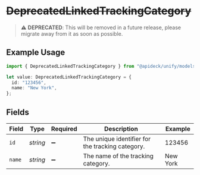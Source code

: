 # ~~DeprecatedLinkedTrackingCategory~~

> :warning: **DEPRECATED**: This will be removed in a future release, please migrate away from it as soon as possible.

## Example Usage

```typescript
import { DeprecatedLinkedTrackingCategory } from "@apideck/unify/models/components";

let value: DeprecatedLinkedTrackingCategory = {
  id: "123456",
  name: "New York",
};
```

## Fields

| Field                                            | Type                                             | Required                                         | Description                                      | Example                                          |
| ------------------------------------------------ | ------------------------------------------------ | ------------------------------------------------ | ------------------------------------------------ | ------------------------------------------------ |
| `id`                                             | *string*                                         | :heavy_minus_sign:                               | The unique identifier for the tracking category. | 123456                                           |
| `name`                                           | *string*                                         | :heavy_minus_sign:                               | The name of the tracking category.               | New York                                         |